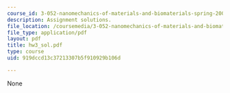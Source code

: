 ```yaml
---
course_id: 3-052-nanomechanics-of-materials-and-biomaterials-spring-2007
description: Assignment solutions.
file_location: /coursemedia/3-052-nanomechanics-of-materials-and-biomaterials-spring-2007/919dccd13c37213307b5f910929b106d_hw3_sol.pdf
file_type: application/pdf
layout: pdf
title: hw3_sol.pdf
type: course
uid: 919dccd13c37213307b5f910929b106d

---
```

None